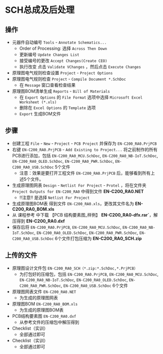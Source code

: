 # SCH总成及后处理

## 操作

* 元器件自动编号 `Tools` - `Annotate Schematics...`
  * Order of Processing: 选择 `Across Then Down`
  * 更新编号 `Update Changes List`
  * 接受编号的更改 `Accept Changes(Create CEO)`
  * 执行改变 点击 `Validate VChanges` ，然后点击 `Execute Changes`
* 原理图电气规则检查设置 `Project` - `Project Options`
* 原理图电气规则检查 `Project` - `Compile Document *.SchDoc`
  * 在 `Message` 窗口查看检查结果
* 原理图BOM清单生成 `Reports` - `Bill of Materials`
  * 在 `Export Options` 的 `File Format` 选项中选择 `Microsoft Excel Worksheet (*.xls)`
  * 删除在 `Excel Options` 的 `Template` 选项
  * `Export` 生成BOM文件

## 步骤

* 创建工程 `File` - `New` - `Project` - `PCB Project` 并保存为 `EN-C200_RA0.PrjPCB`
* 右键 `EN-C200_RA0.PrjPCB` - `Add Existing to Project...` 将之前制作的所有PCB进行添加，包括 `EN-C200_RA0_MCU.SchDoc`, `EN-C200_RA0_NB-IoT.SchDoc`, `EN-C200_RA0_OLED.SchDoc`, `EN-C200_RA0_PWR.SchDoc`, `EN-C200_RA0_USB.SchDoc` 5个文件
  * 注意：效果是要打开工程文件 `EN-C200_RA0.PrjPCB` 后，能够看到所有上述5个文件。
* 生成原理图网表 `Design` - `Netlist For Project` - `Protel` ，将在文件夹 `Project Outputs for EN-C200_RA0` 中得到文件 __EN-C200_RA0.NET__
  * !!注意!! 是选择 `Netlist For Project`
* 生成原理图BOM表 得到文件 `EN-C200_RA0.xls`，更改其文件名为 __EN-C200_RA0_BOM.xls__
* 从 课程参考 中下载 【PCB 结构要素图_样例】 __EN-C200_RA0-dfx.rar`__，解压得到 __EN-C200_RA0.dxf__
* 保存后将 `EN-C200_RA0.PrjPCB`, `EN-C200_RA0_MCU.SchDoc`, `EN-C200_RA0_NB-IoT.SchDoc`, `EN-C200_RA0_OLED.SchDoc`, `EN-C200_RA0_PWR.SchDoc`, `EN-C200_RA0_USB.SchDoc` 6个文件打包压缩为 __EN-C200_RA0_SCH.zip__

## 上传的文件

* 原理图设计文件包 `EN-C200_RA0_SCH（*.zip:*.SchDoc,*.PrjPCB）`
  * 为打包好的压缩包，包括 `EN-C200_RA0.PrjPCB`, `EN-C200_RA0_MCU.SchDoc`, `EN-C200_RA0_NB-IoT.SchDoc`, `EN-C200_RA0_OLED.SchDoc`, `EN-C200_RA0_PWR.SchDoc`, `EN-C200_RA0_USB.SchDoc` 6个文件
* 原理图网表文件 `EN-C200_RA0.NET`
  * 为生成的原理图网表
* 原理图BOM `EN-C200_RA0_BOM.xls`
  * 为生成的原理图BOM表
* PCB结构要素图 `EN-C200_RA0.dxf`
  * 从参考文件的压缩包中解压得到
* Checklist（实训）
  * 全部通过即可
* Checklist（实训）
  * 全部通过即可
